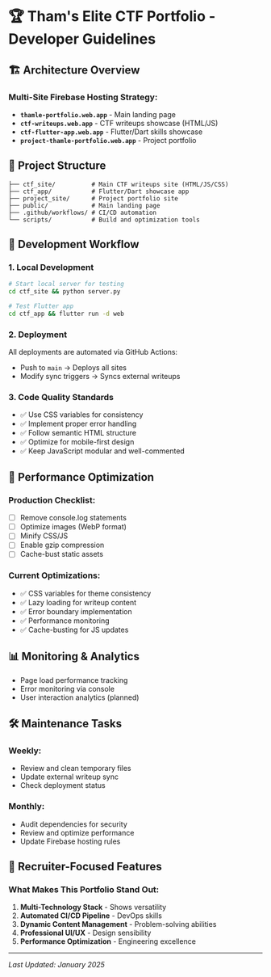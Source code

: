 # 🏆 Tham's Elite CTF Portfolio - Developer Guidelines

## 🏗️ **Architecture Overview**

### Multi-Site Firebase Hosting Strategy:
- **`thamle-portfolio.web.app`** - Main landing page
- **`ctf-writeups.web.app`** - CTF writeups showcase (HTML/JS)
- **`ctf-flutter-app.web.app`** - Flutter/Dart skills showcase
- **`project-thamle-portfolio.web.app`** - Project portfolio

## 📁 **Project Structure**

```
├── ctf_site/          # Main CTF writeups site (HTML/JS/CSS)
├── ctf_app/           # Flutter/Dart showcase app
├── project_site/      # Project portfolio site
├── public/            # Main landing page
├── .github/workflows/ # CI/CD automation
└── scripts/           # Build and optimization tools
```

## 🚀 **Development Workflow**

### 1. **Local Development**
```bash
# Start local server for testing
cd ctf_site && python server.py

# Test Flutter app
cd ctf_app && flutter run -d web
```

### 2. **Deployment**
All deployments are automated via GitHub Actions:
- Push to `main` → Deploys all sites
- Modify sync triggers → Syncs external writeups

### 3. **Code Quality Standards**
- ✅ Use CSS variables for consistency
- ✅ Implement proper error handling
- ✅ Follow semantic HTML structure
- ✅ Optimize for mobile-first design
- ✅ Keep JavaScript modular and well-commented

## 🔧 **Performance Optimization**

### Production Checklist:
- [ ] Remove console.log statements
- [ ] Optimize images (WebP format)
- [ ] Minify CSS/JS
- [ ] Enable gzip compression
- [ ] Cache-bust static assets

### Current Optimizations:
- ✅ CSS variables for theme consistency
- ✅ Lazy loading for writeup content
- ✅ Error boundary implementation
- ✅ Performance monitoring
- ✅ Cache-busting for JS updates

## 📊 **Monitoring & Analytics**

- Page load performance tracking
- Error monitoring via console
- User interaction analytics (planned)

## 🛠️ **Maintenance Tasks**

### Weekly:
- Review and clean temporary files
- Update external writeup sync
- Check deployment status

### Monthly:
- Audit dependencies for security
- Review and optimize performance
- Update Firebase hosting rules

## 🎯 **Recruiter-Focused Features**

### What Makes This Portfolio Stand Out:
1. **Multi-Technology Stack** - Shows versatility
2. **Automated CI/CD Pipeline** - DevOps skills
3. **Dynamic Content Management** - Problem-solving abilities
4. **Professional UI/UX** - Design sensibility
5. **Performance Optimization** - Engineering excellence

---
*Last Updated: January 2025*
